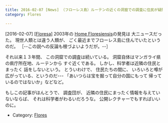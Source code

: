 ```yaml
---
title: 2016-02-07 [News] （フローレス島）ルーテンの近くの洞窟での調査に住民が疑問をもつ 
category: Flores

---
```


[2016-02-07] [[Floresa]](http://dlvr.it/KRK2n1)  2003年の
[Home Floresiensis](https://en.wikipedia.org/wiki/Homo_floresiensis)の発見は
大ニュースだった。
現世人類とは違う人類が、
ごく最近までフローレス島に住んでいたというのだ。
［--この説への反論も根づよいようだが。--］

 それ以来１３年間、
この洞窟での調査は続いている。
洞窟自体はマンガライ県の県庁所在地、ルーテンから
すぐ近くである。
しかし、科学者は近隣の住民とまったく
話をしないという。
とういわけで、
住民たちの間に、
いろいろと噂が広がっている、というのだ---
「あいつらは宝を掘って自分の国にもって
帰っているのではないか」などなど。

<!--more-->

 もしこの記事がほんとうで、
調査団が、
近隣の住民にまったく情報を与えていないならば、
それは科学者がわるいだろうな。
公開レクチャーでもすればいいのに。

- Category: [Flores](https://merapano.github.io/categories.html#Flores)


